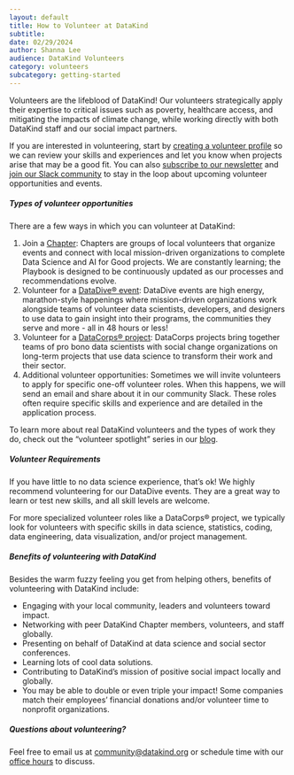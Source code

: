 ```yaml
---
layout: default
title: How to Volunteer at DataKind
subtitle:
date: 02/29/2024
author: Shanna Lee
audience: DataKind Volunteers
category: volunteers
subcategory: getting-started
---
```


Volunteers are the lifeblood of DataKind! Our volunteers strategically apply their expertise to critical issues such as poverty, healthcare access, and mitigating the impacts of climate change, while working directly with both DataKind staff and our social impact partners.


If you are interested in volunteering, start by [creating a volunteer profile](https://datakind.rosterfy.com/login) so we can review your skills and experiences and let you know when projects arise that may be a good fit. You can also [subscribe to our newsletter](https://www.datakind.org/subscribe/) and [join our Slack community](https://dkcommunity.slack.com/join/shared_invite/zt-mkepgws6-Zo0v8UEfPiZl2xpSq91Mfg#/shared-invite/email) to stay in the loop about upcoming volunteer opportunities and events.


##### Types of volunteer opportunities


There are a few ways in which you can volunteer at DataKind:


1. Join a [Chapter](https://www.datakind.org/about-us/our-chapters/): Chapters are groups of local volunteers that organize events and connect with local mission\-driven organizations to complete Data Science and AI for Good projects. We are constantly learning; the Playbook is designed to be continuously updated as our processes and recommendations evolve.
2. Volunteer for a [DataDive® event](https://playbook.datakind.org/playbook/articles/170): DataDive events are high energy, marathon\-style happenings where mission\-driven organizations work alongside teams of volunteer data scientists, developers, and designers to use data to gain insight into their programs, the communities they serve and more \- all in 48 hours or less!
3. Volunteer for a [DataCorps® project](https://playbook.datakind.org/playbook/articles/173): DataCorps projects bring together teams of pro bono data scientists with social change organizations on long\-term projects that use data science to transform their work and their sector.
4. Additional volunteer opportunities: Sometimes we will invite volunteers to apply for specific one\-off volunteer roles. When this happens, we will send an email and share about it in our community Slack. These roles often require specific skills and experience and are detailed in the application process.


To learn more about real DataKind volunteers and the types of work they do, check out the “volunteer spotlight” series in our [blog](https://www.datakind.org/blog/).



##### Volunteer Requirements


If you have little to no data science experience, that’s ok! We highly recommend volunteering for our DataDive events. They are a great way to learn or test new skills, and all skill levels are welcome.


For more specialized volunteer roles like a DataCorps® project, we typically look for volunteers with specific skills in data science, statistics, coding, data engineering, data visualization, and/or project management.


##### Benefits of volunteering with DataKind


Besides the warm fuzzy feeling you get from helping others, benefits of volunteering with DataKind include:


* Engaging with your local community, leaders and volunteers toward impact.
* Networking with peer DataKind Chapter members, volunteers, and staff globally.
* Presenting on behalf of DataKind at data science and social sector conferences.
* Learning lots of cool data solutions.
* Contributing to DataKind’s mission of positive social impact locally and globally.
* You may be able to double or even triple your impact! Some companies match their employees’ financial donations and/or volunteer time to nonprofit organizations.


##### Questions about volunteering?


Feel free to email us at community@datakind.org or schedule time with our [office hours](https://playbook.datakind.org/playbook/articles/11) to discuss.
